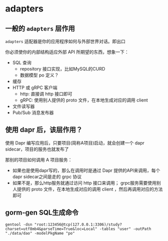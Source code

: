 # adapters
## 一般的 `adapters` 层作用
`adapters` 适配器是你的应用程序如何与外部世界对话。即出口

你必须使你的内部结构适应外部 API 所期望的东西，想象一下： 
- SQL 查询
  - repository 接口实现，比如MySQL的CURD
  - 数据模型 po 定义？
- 缓存
- HTTP 或 gRPC 客户端
  - http: 直接调 http 接口即可
  - gRPC: 使用别人提供的 proto 文件，在本地生成对应的调用 client 
- 文件读写器
- Pub/Sub 消息发布器

## 使用 dapr 后，该层作用？

使用 Dapr 编写应用后，只要项目(简称A项目)启动，就会创建一个 dapr sidecar，项目的服务也就发布了

那别的项目如何调用 A 项目服务：
- 如果也是使用dapr写的，那么在调用时是通过 Dapr 提供的API来调用，每个 dapr sidecar之间是走的 grpc 协议
- 如果不是，那么http服务就通过访问 http 接口来调用； grpc服务需要使用别人提供的 proto 文件，在本地生成对应的调用 client ，然后再调用对应的方法即可

## gorm-gen SQL生成命令
```
gentool -dsn "root:123456@tcp(127.0.0.1:3306)/study?charset=utf8mb4&parseTime=True&loc=Local" -tables "user" -outPath "./data/dao" -modelPkgName "po" 
```